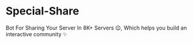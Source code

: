 # Special-Share
Bot For Sharing Your Server In 8K+ Servers 😉, Which helps you build an interactive community ✨
